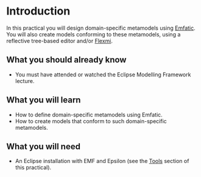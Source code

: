 # Introduction

In this practical you will design domain-specific metamodels using [Emfatic](https://eclipse.dev/emfatic). You will also create models conforming to these metamodels, using a reflective tree-based editor and/or [Flexmi](https://eclipse.dev/epsilon/doc/flexmi).

## What you should already know

- You must have attended or watched the Eclipse Modelling Framework lecture.

## What you will learn

- How to define domain-specific metamodels using Emfatic.
- How to create models that conform to such domain-specific metamodels.

## What you will need

- An Eclipse installation with EMF and Epsilon (see the [Tools](tools.md) section of this practical).

